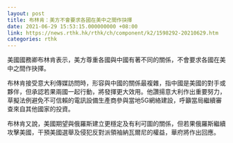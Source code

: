 ```yaml
---
layout: post
title: 布林肯：美方不會要求各國在美中之間作抉擇
date: 2021-06-29 15:53:15.000000000 +08:00
link: https://news.rthk.hk/rthk/ch/component/k2/1598292-20210629.htm
categories: rthk
---
```


美國國務卿布林肯表示，美方尊重各國與中國有著不同的關係，不會要求各國在美中之間作抉擇。

布林肯接受意大利傳媒訪問時，形容與中國的關係最複雜，指中國是美國的對手或夥伴，但承認若果兩國一起行動，將發揮更大效用。他讚揚意大利作出重要努力，草擬法例避免不可信賴的電訊設備生產商參與當地5G網絡建設，呼籲當局繼續審查來自其他國家的投資。

布林肯又說，美國期望與俄羅斯建立更穩定及有利可圖的關係，但若果俄羅斯繼續攻擊美國，干預美國選舉及侵犯反對派領袖納瓦爾尼的權益，華府將作出回應。
